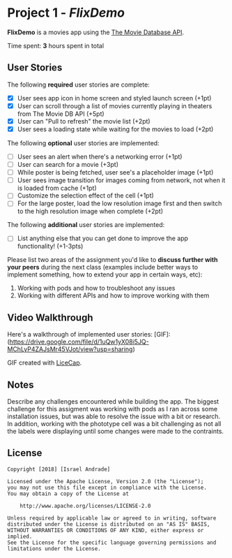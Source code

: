 # Project 1 - *FlixDemo*

**FlixDemo** is a movies app using the [The Movie Database API](http://docs.themoviedb.apiary.io/#).

Time spent: **3** hours spent in total

## User Stories

The following **required** user stories are complete:

- [x] User sees app icon in home screen and styled launch screen (+1pt)
- [x] User can scroll through a list of movies currently playing in theaters from The Movie DB API (+5pt)
- [x] User can "Pull to refresh" the movie list (+2pt)
- [x] User sees a loading state while waiting for the movies to load (+2pt)

The following **optional** user stories are implemented:

- [ ] User sees an alert when there's a networking error (+1pt)
- [ ] User can search for a movie (+3pt)
- [ ] While poster is being fetched, user see's a placeholder image (+1pt)
- [ ] User sees image transition for images coming from network, not when it is loaded from cache (+1pt)
- [ ] Customize the selection effect of the cell (+1pt)
- [ ] For the large poster, load the low resolution image first and then switch to the high resolution image when complete (+2pt)

The following **additional** user stories are implemented:

- [ ] List anything else that you can get done to improve the app functionality! (+1-3pts)

Please list two areas of the assignment you'd like to **discuss further with your peers** during the next class (examples include better ways to implement something, how to extend your app in certain ways, etc):

1. Working with pods and how to troubleshoot any issues
2. Working with different APIs and how to improve working with them

## Video Walkthrough

Here's a walkthrough of implemented user stories: 
[GIF]:(https://drive.google.com/file/d/1uQw1yX08i5JQ-MChLyP4ZAJsMr45VJot/view?usp=sharing)

GIF created with [LiceCap](http://www.cockos.com/licecap/).

## Notes

Describe any challenges encountered while building the app.
The biggest challenge for this assigment was working with pods as I ran across some installation issues,
but was able to resolve the issue with a bit or research. In addition, working with the phototype cell was a bit 
challenging as not all the labels were displaying until some changes were made to the contraints.

## License

    Copyright [2018] [Israel Andrade]

    Licensed under the Apache License, Version 2.0 (the "License");
    you may not use this file except in compliance with the License.
    You may obtain a copy of the License at

        http://www.apache.org/licenses/LICENSE-2.0

    Unless required by applicable law or agreed to in writing, software
    distributed under the License is distributed on an "AS IS" BASIS,
    WITHOUT WARRANTIES OR CONDITIONS OF ANY KIND, either express or implied.
    See the License for the specific language governing permissions and
    limitations under the License.
